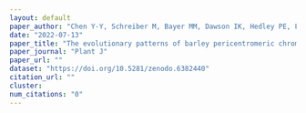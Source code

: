 ```yaml
---
layout: default
paper_author: "Chen Y-Y, Schreiber M, Bayer MM, Dawson IK, Hedley PE, Lei L, Akhunov A, Liu C, Smith KP, Muehlbauer GJ, Steffenson BJ, Morrell PL, Waugh R, Russell JR"
date: "2022-07-13"
paper_title: "The evolutionary patterns of barley pericentromeric chromosome regions, as shaped by linkage disequilibrium and domestication"
paper_journal: "Plant J"
paper_url: ""
dataset: "https://doi.org/10.5281/zenodo.6382440"
citation_url: ""
cluster:
num_citations: "0"
---
```

